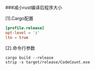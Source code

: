 ###减小rust编译后程序大小

[1].Cargo配置
```toml
[profile.release]
opt-level = 'z'
lto = true
```
[2].命令行参数
```shell script
cargo build --release
strip -s target/release/CodeCount.exe
```